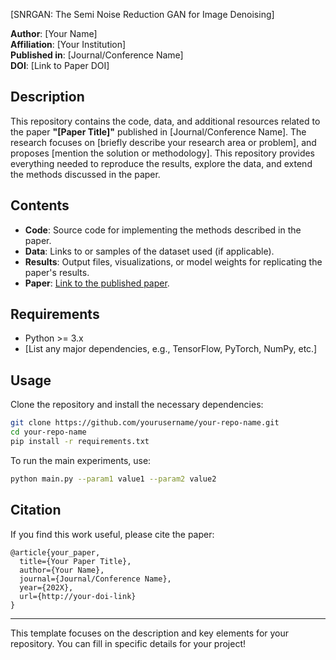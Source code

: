 [SNRGAN: The Semi Noise Reduction GAN for Image Denoising]

**Author**: [Your Name]  
**Affiliation**: [Your Institution]  
**Published in**: [Journal/Conference Name]  
**DOI**: [Link to Paper DOI]

## Description
This repository contains the code, data, and additional resources related to the paper **"[Paper Title]"** published in [Journal/Conference Name]. The research focuses on [briefly describe your research area or problem], and proposes [mention the solution or methodology]. This repository provides everything needed to reproduce the results, explore the data, and extend the methods discussed in the paper.

## Contents
- **Code**: Source code for implementing the methods described in the paper.
- **Data**: Links to or samples of the dataset used (if applicable).
- **Results**: Output files, visualizations, or model weights for replicating the paper's results.
- **Paper**: [Link to the published paper](#).

## Requirements
- Python >= 3.x
- [List any major dependencies, e.g., TensorFlow, PyTorch, NumPy, etc.]

## Usage
Clone the repository and install the necessary dependencies:

```bash
git clone https://github.com/yourusername/your-repo-name.git
cd your-repo-name
pip install -r requirements.txt
```

To run the main experiments, use:

```bash
python main.py --param1 value1 --param2 value2
```

## Citation
If you find this work useful, please cite the paper:

```
@article{your_paper,
  title={Your Paper Title},
  author={Your Name},
  journal={Journal/Conference Name},
  year={202X},
  url={http://your-doi-link}
}
```

---

This template focuses on the description and key elements for your repository. You can fill in specific details for your project!
